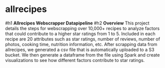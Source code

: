# allrecipes

#h1 **Allrecipes Webscrapper Datapipeline**
#h2 **Overview**
This project details the steps for webscrapping over 10,000+ recipes to analyze factors that could contribute to a higher star ratings from 1 to 5. Included in each recipe are 20 attributes such as  star ratings, number of reviews, number of photos, cooking time, nutrition information, etc. After scrapping data from allrecipes, we generated a csv file that is automatically uploaded to a S3 bucket. We then generate a dataframe from the file using Spark and create visualizations to see how different factors contribute to star ratings.
